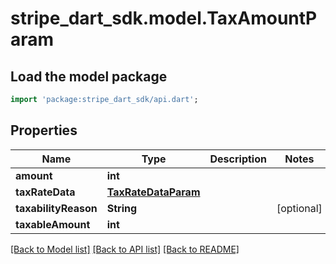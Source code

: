 # stripe_dart_sdk.model.TaxAmountParam

## Load the model package
```dart
import 'package:stripe_dart_sdk/api.dart';
```

## Properties
Name | Type | Description | Notes
------------ | ------------- | ------------- | -------------
**amount** | **int** |  | 
**taxRateData** | [**TaxRateDataParam**](TaxRateDataParam.md) |  | 
**taxabilityReason** | **String** |  | [optional] 
**taxableAmount** | **int** |  | 

[[Back to Model list]](../README.md#documentation-for-models) [[Back to API list]](../README.md#documentation-for-api-endpoints) [[Back to README]](../README.md)


